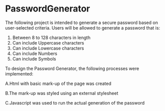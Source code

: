 # PasswordGenerator
The following project is intended to generate a secure password based on user-selected criteria. Users will be allowed to generate a password that is:

1. Between 8 to 128 characters in length 
2. Can include Uppercase characters 
3. Can include Lowercase characters 
4. Can include Numbers 
5. Can include Symbols 

To design the Password Generator, the following processes were implemented:

A.Html with basic mark-up of the page was created

B.The mark-up was styled using an external stylesheet

C.Javascript was used to run the actual generation of the password 

